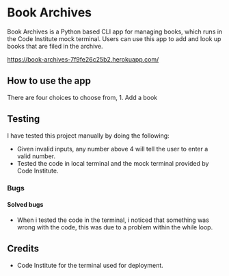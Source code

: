 # Book Archives 

Book Archives is a Python based CLI app for managing books, which runs in the Code Institute mock terminal.
Users can use this app to add and look up books that are filed in the archive. 

https://book-archives-7f9fe26c25b2.herokuapp.com/

## How to use the app 

There are four choices to choose from, 1. Add a book


## Testing

I have tested this project manually by doing the following: 

* Given invalid inputs, any number above 4 will tell the user to enter a valid number.
* Tested the code in local terminal and the mock terminal provided by Code Institute.


### Bugs 

#### Solved bugs

* When i tested the code in the terminal, i noticed that something was wrong with the code, this was
due to a problem within the while loop.

## Credits

* Code Institute for the terminal used for deployment.





